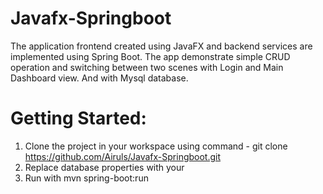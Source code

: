 # Javafx-Springboot
The application frontend created using JavaFX and backend services are implemented using Spring Boot. The app demonstrate simple CRUD operation and switching between two scenes with Login and Main Dashboard view. And with Mysql database.

# Getting Started:
1. Clone the project in your workspace using command - git clone https://github.com/Airuls/Javafx-Springboot.git
2. Replace database properties with your
3. Run with mvn spring-boot:run
